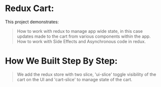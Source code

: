 # Redux Cart:

This project demonstrates:
> How to work with redux to manage app wide state, in this case updates made to the cart from various components within the app.
> How to work with Side Effects and Asynchronous code in redux.

# How We Built Step By Step:
> We add the redux store with two slice, 'ui-slice' toggle visibility of the cart on the UI and 'cart-slice' to manage state of the cart.

